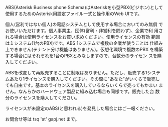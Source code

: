 ABS(Asterisk Business phone Schema)はAsteriskを小型PBX(ビジホン)として
使用するためのAsterisk用設定ファイル一式と操作用のWeb UIです。

個人(営利ではない個人)の電話システムとして使用する場合においてのみ無償
でお使いいただけます。個人事業主、団体(営利・非営利を問わず)、企業で利
用される場合は使用ライセンスをお買い求めください。使用ライセンスの有効
範囲は１システム(1台のPBX)です。ABS 1システムで複数の企業が使うことは
仕組み上できません(テナント分け機能はありません)。仮想化環境で複数のPBX
を構築する場合にはそれぞれを1台のPBXとみなしますので、台数分のライセン
スを購入してください。

ABSを改変して再販売することに制限はありません。ただし、販売する1システ
ムあたり1ライセンスを購入してください。その際に"あなた"がいくらで販売し
ても自由です。基本のライセンスを購入しているならいくらで売ってもかまい
ません。なんらかのハードウェア製品に組み込む場合も同様です。販売した台
数分のライセンスを購入してください。

ライセンスが未設定のABS(と思われる)を発見した場合にはご一報ください。

お問合せ等は tsq 'at' gapj.net まで。

